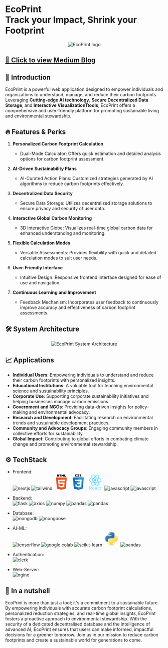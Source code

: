 # EcoPrint <br/> Track your Impact, Shrink your Footprint

<div align="center">
  <img src="https://github.com/user-attachments/assets/adb0aad3-906a-481d-856d-4a4c6469de34" alt="EcoPrint logo">
</div>

## [📝 Click to view Medium Blog](https://medium.com/@daspriyosmita2003/ecoprint-track-your-impact-shrink-your-footprint-15c5d55c6ee3)

## 🚀 Introduction

EcoPrint is a powerful web application designed to empower individuals and organizations to understand, manage, and reduce their carbon footprints. <br/>Leveraging <b>Cutting-edge AI technology</b>, <b>Secure Decentralized Data Storage</b>, and <b>Interactive VisualizationTtools</b>, EcoPrint offers a comprehensive and user-friendly platform for promoting sustainable living and environmental stewardship.

## 🔥 Features & Perks

1. **Personalized Carbon Footprint Calculation**
   - Dual-Mode Calculator: Offers quick estimation and detailed analysis options for carbon footprint assessment.

2. **AI-Driven Sustainability Plans**
   - AI-Curated Action Plans: Customized strategies generated by AI algorithms to reduce carbon footprints effectively.

3. **Decentralized Data Security**
   - Secure Data Storage: Utilizes decentralized storage solutions to ensure privacy and security of user data.

4. **Interactive Global Carbon Monitoring**
   - 3D Interactive Globe: Visualizes real-time global carbon data for enhanced understanding and monitoring.

5. **Flexible Calculation Modes**
   - Versatile Assessments: Provides flexibility with quick and detailed calculation modes to suit user needs.

6. **User-Friendly Interface**
   - Intuitive Design: Responsive frontend interface designed for ease of use and navigation.

7. **Continuous Learning and Improvement**
    - Feedback Mechanism: Incorporates user feedback to continuously improve accuracy and effectiveness of carbon footprint assessments.

## 🛠 System Architecture
<div align="center">
  <img src="https://github.com/user-attachments/assets/1605f051-8c6c-40aa-8dfc-58067f6f7885" alt="EcoPrint System Architecture">
</div>

## 📈 Applications

- **Individual Users**: Empowering individuals to understand and reduce their carbon footprints with personalized insights.
- **Educational Institutions**: A valuable tool for teaching environmental science and sustainability principles.
- **Corporate Use**: Supporting corporate sustainability initiatives and helping businesses manage carbon emissions.
- **Government and NGOs**: Providing data-driven insights for policy-making and environmental advocacy.
- **Research and Development**: Facilitating research on environmental trends and sustainable development practices.
- **Community and Advocacy Groups**: Engaging community members in collective efforts for sustainability.
- **Global Impact**: Contributing to global efforts in combating climate change and promoting environmental stewardship.

## ⚙️ TechStack

- Frontend:</br> <img src="https://www.datocms-assets.com/98835/1684410508-image-7.png" alt="nextjs" width="50" height="50"/> <img src="https://www.vectorlogo.zone/logos/tailwindcss/tailwindcss-icon.svg" alt="tailwind" width="50" height="50"/> <img src="https://raw.githubusercontent.com/devicons/devicon/master/icons/html5/html5-original-wordmark.svg" alt="html5" width="50" height="50"/> <img src="https://raw.githubusercontent.com/devicons/devicon/master/icons/css3/css3-original-wordmark.svg" alt="css3" width="50" height="50"/> <img src="https://raw.githubusercontent.com/devicons/devicon/master/icons/react/react-original-wordmark.svg" alt="react" width="50" height="50"/> <img src="https://cdn.worldvectorlogo.com/logos/javascript-1.svg" alt="javascript" width="40" height="40"/> <img src="https://global.discourse-cdn.com/standard17/uploads/threejs/original/2X/e/e4f86d2200d2d35c30f7b1494e96b9595ebc2751.png" alt="javascript" width="40" height="40"/>

 - Backend:</br> <img src="https://www.vectorlogo.zone/logos/pocoo_flask/pocoo_flask-icon.svg" alt="flask" width="50" height="50"/> <img src="https://user-images.githubusercontent.com/8939680/57233884-20344080-6fe5-11e9-8df3-0df1282e1574.png" alt="axios" width="100" height="40"/> <img src="https://cdn.worldvectorlogo.com/logos/numpy-1.svg" alt="numpy" width="50" height="50"/> <img src="https://cdn.worldvectorlogo.com/logos/pandas.svg" alt="pandas" width="50" height="50"/> <img src="https://static.vecteezy.com/system/resources/thumbnails/022/227/366/small_2x/openai-chatgpt-logo-icon-free-png.png" alt="pandas" width="50" height="50"/>  

- Database:</br> <img src="https://cdn.worldvectorlogo.com/logos/mongodb-icon-1.svg" alt="mongodb" width="70" height="70"/> <img src="https://media.licdn.com/dms/image/D4D12AQEk8opKsyHhRQ/article-cover_image-shrink_720_1280/0/1693917399837?e=2147483647&v=beta&t=6LPN-E9p8k_59NMv17edpwj8ofRzcXd_vlmlFoc1fLw" alt="mongoose" width="80" height="80"/>

- AI-ML:</br> <img src="https://hackr.io/tutorials/learn-tensorflow/og_image" alt="tensorflow" width="50" height="50"/> <img src="https://res.cloudinary.com/startup-grind/image/upload/c_fill,w_500,h_500,g_center/c_fill,dpr_2.0,f_auto,g_center,q_auto:good/v1/gcs/platform-data-dsc/events/Google_Colaboratory_SVG_Logo.svg.png" alt="google colab" width="50" height="50"/> <img src="https://upload.wikimedia.org/wikipedia/commons/thumb/0/05/Scikit_learn_logo_small.svg/260px-Scikit_learn_logo_small.svg.png" alt="scikit-learn" width="85" height="40"/> <img src="https://raw.githubusercontent.com/devicons/devicon/master/icons/python/python-original.svg" alt="python" width="50" height="50"/> <img src="https://cdn.worldvectorlogo.com/logos/pandas.svg" alt="pandas" width="50" height="50"/>

- Authentication: <br/> <img src="https://elysiajs.com/assets/clerk.webp" alt="clerk" width="40" height="40"/>

- Web-Server: <br/> <img src="https://www.svgrepo.com/show/373924/nginx.svg" alt="nginx" width="50" height="50"/>

## 💫 In a nutshell
EcoPrint is more than just a tool; it's a commitment to a sustainable future. By empowering individuals with accurate carbon footprint calculations, personalized reduction strategies, and real-time global insights, EcoPrint fosters a proactive approach to environmental stewardship. With the security of a dedicated decentralised database and the intelligence of advanced AI, EcoPrint ensures that users can make informed, impactful decisions for a greener tomorrow. Join us in our mission to reduce carbon footprints and create a sustainable world for generations to come.
